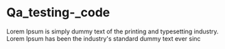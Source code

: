 # Qa_testing-_code
Lorem Ipsum is simply dummy text of the printing and typesetting industry. Lorem Ipsum has been the industry's standard dummy text ever sinc
